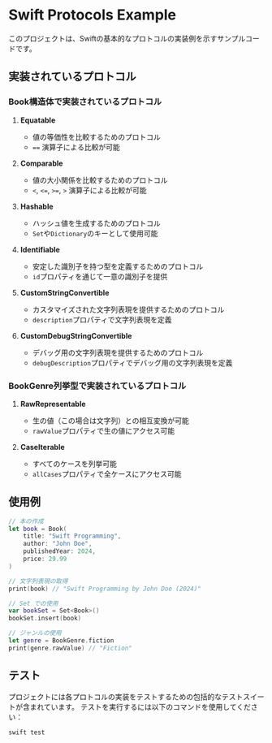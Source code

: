 # Swift Protocols Example

このプロジェクトは、Swiftの基本的なプロトコルの実装例を示すサンプルコードです。

## 実装されているプロトコル

### Book構造体で実装されているプロトコル

1. **Equatable**
   - 値の等価性を比較するためのプロトコル
   - `==` 演算子による比較が可能

2. **Comparable**
   - 値の大小関係を比較するためのプロトコル
   - `<`, `<=`, `>=`, `>` 演算子による比較が可能

3. **Hashable**
   - ハッシュ値を生成するためのプロトコル
   - `Set`や`Dictionary`のキーとして使用可能

4. **Identifiable**
   - 安定した識別子を持つ型を定義するためのプロトコル
   - `id`プロパティを通じて一意の識別子を提供

5. **CustomStringConvertible**
   - カスタマイズされた文字列表現を提供するためのプロトコル
   - `description`プロパティで文字列表現を定義

6. **CustomDebugStringConvertible**
   - デバッグ用の文字列表現を提供するためのプロトコル
   - `debugDescription`プロパティでデバッグ用の文字列表現を定義

### BookGenre列挙型で実装されているプロトコル

1. **RawRepresentable**
   - 生の値（この場合は文字列）との相互変換が可能
   - `rawValue`プロパティで生の値にアクセス可能

2. **CaseIterable**
   - すべてのケースを列挙可能
   - `allCases`プロパティで全ケースにアクセス可能

## 使用例

```swift
// 本の作成
let book = Book(
    title: "Swift Programming",
    author: "John Doe",
    publishedYear: 2024,
    price: 29.99
)

// 文字列表現の取得
print(book) // "Swift Programming by John Doe (2024)"

// Set での使用
var bookSet = Set<Book>()
bookSet.insert(book)

// ジャンルの使用
let genre = BookGenre.fiction
print(genre.rawValue) // "Fiction"
```

## テスト

プロジェクトには各プロトコルの実装をテストするための包括的なテストスイートが含まれています。
テストを実行するには以下のコマンドを使用してください：

```bash
swift test
``` 